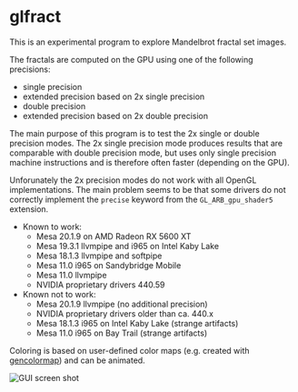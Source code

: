 # glfract

This is an experimental program to explore Mandelbrot fractal set images.

The fractals are computed on the GPU using one of the following precisions:

- single precision
- extended precision based on 2x single precision
- double precision
- extended precision based on 2x double precision

The main purpose of this program is to test the 2x single or double precision
modes. The 2x single precision mode produces results that are comparable with
double precision mode, but uses only single precision machine instructions and
is therefore often faster (depending on the GPU).

Unforunately the 2x precision modes do not work with all OpenGL implementations.
The main problem seems to be that some drivers do not correctly implement the
`precise` keyword from the `GL_ARB_gpu_shader5` extension.

* Known to work:
  * Mesa 20.1.9 on AMD Radeon RX 5600 XT
  * Mesa 19.3.1 llvmpipe and i965 on Intel Kaby Lake
  * Mesa 18.1.3 llvmpipe and softpipe
  * Mesa 11.0 i965 on Sandybridge Mobile
  * Mesa 11.0 llvmpipe
  * NVIDIA proprietary drivers 440.59
* Known not to work:
  * Mesa 20.1.9 llvmpipe (no additional precision)
  * NVIDIA proprietary drivers older than ca. 440.x
  * Mesa 18.1.3 i965 on Intel Kaby Lake (strange artifacts)
  * Mesa 11.0 i965 on Bay Trail (strange artifacts)

Coloring is based on user-defined color maps (e.g. created with 
[gencolormap](https://marlam.de/gencolormap)) and can be animated.

![GUI screen shot](https://git.marlam.de/gitweb/?p=glfract.git;a=blob_plain;f=screenshot.png;hb=HEAD)

